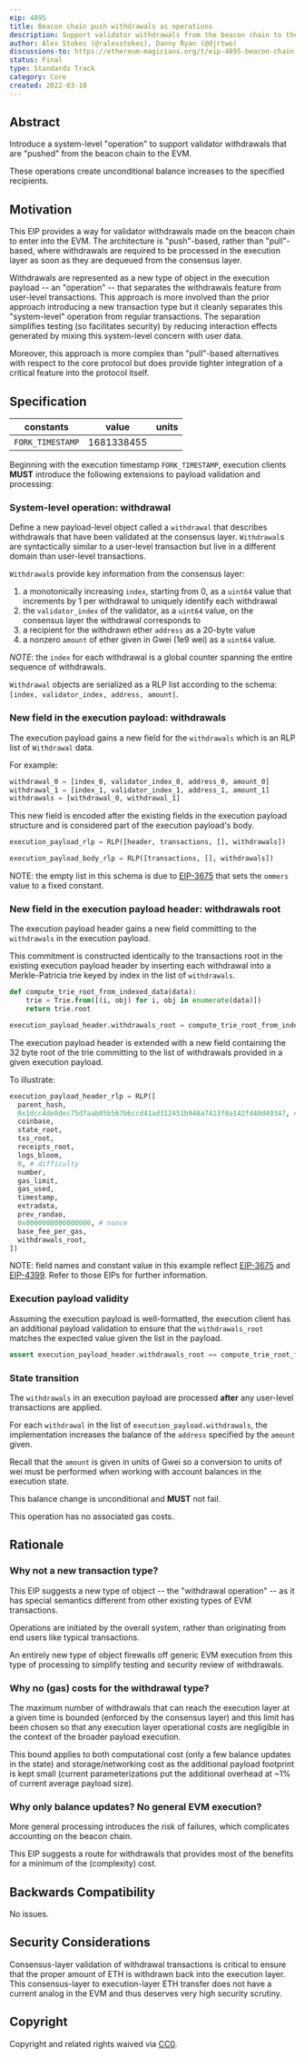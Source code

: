 ```yaml
---
eip: 4895
title: Beacon chain push withdrawals as operations
description: Support validator withdrawals from the beacon chain to the EVM via a new "system-level" operation type.
author: Alex Stokes (@ralexstokes), Danny Ryan (@djrtwo)
discussions-to: https://ethereum-magicians.org/t/eip-4895-beacon-chain-withdrawals-as-system-level-operations/8568
status: Final
type: Standards Track
category: Core
created: 2022-03-10
---
```


## Abstract

Introduce a system-level "operation" to support validator withdrawals that are "pushed" from the beacon chain to the EVM.

These operations create unconditional balance increases to the specified recipients.

## Motivation

This EIP provides a way for validator withdrawals made on the beacon chain to enter into the EVM.
The architecture is "push"-based, rather than "pull"-based, where withdrawals are required to be processed in the execution layer as soon as they are dequeued from the consensus layer.

Withdrawals are represented as a new type of object in the execution payload -- an "operation" -- that separates the withdrawals feature from user-level transactions.
This approach is more involved than the prior approach introducing a new transaction type but it cleanly separates this "system-level" operation from regular transactions.
The separation simplifies testing (so facilitates security) by reducing interaction effects generated by mixing this system-level concern with user data.

Moreover, this approach is more complex than "pull"-based alternatives with respect to the core protocol but does provide tighter integration of a critical feature into the protocol itself.

## Specification

| constants                     | value                                          | units
|---                            |---                                             |---
| `FORK_TIMESTAMP`              | 1681338455                                     |

Beginning with the execution timestamp `FORK_TIMESTAMP`, execution clients **MUST** introduce the following extensions to payload validation and processing:

### System-level operation: withdrawal

Define a new payload-level object called a `withdrawal` that describes withdrawals that have been validated at the consensus layer.
`Withdrawal`s are syntactically similar to a user-level transaction but live in a different domain than user-level transactions.

`Withdrawal`s provide key information from the consensus layer:

1. a monotonically increasing `index`, starting from 0, as a `uint64` value that increments by 1 per withdrawal to uniquely identify each withdrawal
2. the `validator_index` of the validator, as a `uint64` value, on the consensus layer the withdrawal corresponds to
3. a recipient for the withdrawn ether `address` as a 20-byte value
4. a nonzero `amount` of ether given in Gwei (1e9 wei) as a `uint64` value.

*NOTE*: the `index` for each withdrawal is a global counter spanning the entire sequence of withdrawals.

`Withdrawal` objects are serialized as a RLP list according to the schema: `[index, validator_index, address, amount]`.

### New field in the execution payload: withdrawals

The execution payload gains a new field for the `withdrawals` which is an RLP list of `Withdrawal` data.

For example:

```python
withdrawal_0 = [index_0, validator_index_0, address_0, amount_0]
withdrawal_1 = [index_1, validator_index_1, address_1, amount_1]
withdrawals = [withdrawal_0, withdrawal_1]
```

This new field is encoded after the existing fields in the execution payload structure and is considered part of the execution payload's body.

```python
execution_payload_rlp = RLP([header, transactions, [], withdrawals])

execution_payload_body_rlp = RLP([transactions, [], withdrawals])
```

NOTE: the empty list in this schema is due to [EIP-3675](https://eips.fyi/3675) that sets the `ommers` value to a fixed constant.

### New field in the execution payload header: withdrawals root

The execution payload header gains a new field committing to the `withdrawals` in the execution payload.

This commitment is constructed identically to the transactions root in the existing execution payload header by inserting
each withdrawal into a Merkle-Patricia trie keyed by index in the list of `withdrawals`.

```python
def compute_trie_root_from_indexed_data(data):
    trie = Trie.from([(i, obj) for i, obj in enumerate(data)])
    return trie.root

execution_payload_header.withdrawals_root = compute_trie_root_from_indexed_data(execution_payload.withdrawals)
```

The execution payload header is extended with a new field containing the 32 byte root of the trie committing to the list of withdrawals provided in a given execution payload.

To illustrate:

```python
execution_payload_header_rlp = RLP([
  parent_hash,
  0x1dcc4de8dec75d7aab85b567b6ccd41ad312451b948a7413f0a142fd40d49347, # ommers hash
  coinbase,
  state_root,
  txs_root,
  receipts_root,
  logs_bloom,
  0, # difficulty
  number,
  gas_limit,
  gas_used,
  timestamp,
  extradata,
  prev_randao,
  0x0000000000000000, # nonce
  base_fee_per_gas,
  withdrawals_root,
])
```

NOTE: field names and constant value in this example reflect [EIP-3675](https://eips.fyi/3675) and [EIP-4399](https://eips.fyi/4399). Refer to those EIPs for further information.

### Execution payload validity

Assuming the execution payload is well-formatted, the execution client has an additional payload validation to ensure that the `withdrawals_root` matches the expected value given the list in the payload.

```python
assert execution_payload_header.withdrawals_root == compute_trie_root_from_indexed_data(execution_payload.withdrawals)
```

### State transition

The `withdrawals` in an execution payload are processed **after** any user-level transactions are applied.

For each `withdrawal` in the list of `execution_payload.withdrawals`, the implementation increases the balance of the `address` specified by the `amount` given.

Recall that the `amount` is given in units of Gwei so a conversion to units of wei must be performed when working with account balances in the execution state.

This balance change is unconditional and **MUST** not fail.

This operation has no associated gas costs.

## Rationale

### Why not a new transaction type?

This EIP suggests a new type of object -- the "withdrawal operation" -- as it has special semantics different from other existing types of EVM transactions.

Operations are initiated by the overall system, rather than originating from end users like typical transactions.

An entirely new type of object firewalls off generic EVM execution from this type of processing to simplify testing and security review of withdrawals.

### Why no (gas) costs for the withdrawal type?

The maximum number of withdrawals that can reach the execution layer at a given time is bounded (enforced by the consensus layer) and this limit has been chosen so that
any execution layer operational costs are negligible in the context of the broader payload execution.

This bound applies to both computational cost (only a few balance updates in the state) and storage/networking cost as the additional payload footprint is kept small (current parameterizations put the additional overhead at ~1% of current average payload size).

### Why only balance updates? No general EVM execution?

More general processing introduces the risk of failures, which complicates accounting on the beacon chain.

This EIP suggests a route for withdrawals that provides most of the benefits for a minimum of the (complexity) cost.

## Backwards Compatibility

No issues.

## Security Considerations

Consensus-layer validation of withdrawal transactions is critical to ensure that the proper amount of ETH is withdrawn back into the execution layer.
This consensus-layer to execution-layer ETH transfer does not have a current analog in the EVM and thus deserves very high security scrutiny.

## Copyright

Copyright and related rights waived via [CC0](/LICENSE.md).
